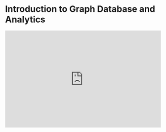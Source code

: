 # Introduction to Graph Database and Analytics


<iframe width="100%" height="315" src="https://www.youtube.com/embed/g_yhkMA3xoE" title="YouTube video player" frameborder="0" allow="accelerometer; autoplay; clipboard-write; encrypted-media; gyroscope; picture-in-picture" allowfullscreen></iframe>